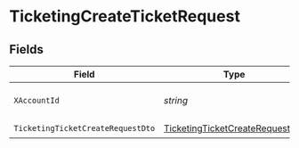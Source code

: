 # TicketingCreateTicketRequest


## Fields

| Field                                                                                         | Type                                                                                          | Required                                                                                      | Description                                                                                   |
| --------------------------------------------------------------------------------------------- | --------------------------------------------------------------------------------------------- | --------------------------------------------------------------------------------------------- | --------------------------------------------------------------------------------------------- |
| `XAccountId`                                                                                  | *string*                                                                                      | :heavy_check_mark:                                                                            | The account identifier                                                                        |
| `TicketingTicketCreateRequestDto`                                                             | [TicketingTicketCreateRequestDto](../../Models/Components/TicketingTicketCreateRequestDto.md) | :heavy_check_mark:                                                                            | N/A                                                                                           |